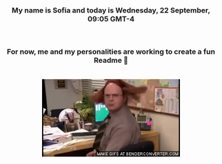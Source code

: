 


<div align="center">
<h3 >My name is Sofia and today is Wednesday, 22 September, 09:05 GMT-4</h3><br>
<h3 >For now, me and my personalities are working to create a fun Readme 👋
</h3><br>
<img src='img/dwight.gif' alt='working...'/>
</div>
